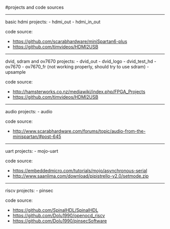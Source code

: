 #projects and code sources

<hr>
basic hdmi projects:
 - hdmi_out
 - hdmi_in_out

code source:
 - https://github.com/scarabhardware/miniSpartan6-plus
 - https://github.com/timvideos/HDMI2USB

<hr>
dvid, sdram and ov7670 projects:
 - dvid_out
 - dvid_logo
 - dvid_test_hd
 - ov7670
 - ov7670_fr (not working properly, should try to use sdram)
 - upsample

code source:
 - http://hamsterworks.co.nz/mediawiki/index.php/FPGA_Projects
 - https://github.com/timvideos/HDMI2USB

<hr>
audio projects:
 - audio

code source:
 - http://www.scarabhardware.com/forums/topic/audio-from-the-minispartan/#post-645

<hr>
uart projects:
 - mojo-uart

code source:
 - https://embeddedmicro.com/tutorials/mojo/asynchronous-serial
 - http://www.saanlima.com/download/pipistrello-v2.0/setmode.zip

<hr>
riscv projects:
 - pinsec

code source:
 - https://github.com/SpinalHDL/SpinalHDL
 - ​https://github.com/Dolu1990/openocd_riscv
 - https://github.com/Dolu1990/pinsecSoftware
